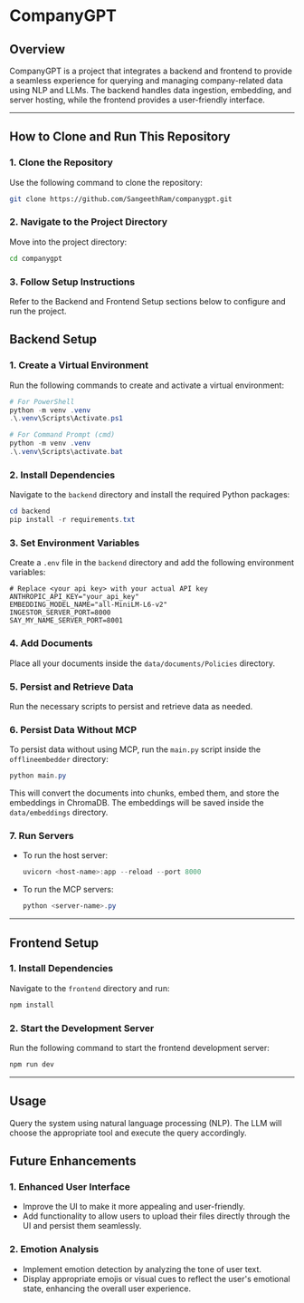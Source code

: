 # CompanyGPT

## Overview
CompanyGPT is a project that integrates a backend and frontend to provide a seamless experience for querying and managing company-related data using NLP and LLMs. The backend handles data ingestion, embedding, and server hosting, while the frontend provides a user-friendly interface.

---
## How to Clone and Run This Repository

### 1. Clone the Repository
Use the following command to clone the repository:

```bash
git clone https://github.com/SangeethRam/companygpt.git
```

### 2. Navigate to the Project Directory
Move into the project directory:

```bash
cd companygpt
```

### 3. Follow Setup Instructions
Refer to the Backend and Frontend Setup sections below to configure and run the project.

## Backend Setup
### 1. Create a Virtual Environment
Run the following commands to create and activate a virtual environment:

```powershell
# For PowerShell
python -m venv .venv
.\.venv\Scripts\Activate.ps1

# For Command Prompt (cmd)
python -m venv .venv
.\.venv\Scripts\activate.bat
```

### 2. Install Dependencies
Navigate to the `backend` directory and install the required Python packages:

```powershell
cd backend
pip install -r requirements.txt
```

### 3. Set Environment Variables
Create a `.env` file in the `backend` directory and add the following environment variables:

```
# Replace <your api key> with your actual API key
ANTHROPIC_API_KEY="your_api_key"
EMBEDDING_MODEL_NAME="all-MiniLM-L6-v2"
INGESTOR_SERVER_PORT=8000
SAY_MY_NAME_SERVER_PORT=8001
```

### 4. Add Documents
Place all your documents inside the `data/documents/Policies` directory.

### 5. Persist and Retrieve Data
Run the necessary scripts to persist and retrieve data as needed.

### 6. Persist Data Without MCP
To persist data without using MCP, run the `main.py` script inside the `offlineembedder` directory:

```powershell
python main.py
```

This will convert the documents into chunks, embed them, and store the embeddings in ChromaDB. The embeddings will be saved inside the `data/embeddings` directory.

### 7. Run Servers
- To run the host server:

  ```powershell
  uvicorn <host-name>:app --reload --port 8000
  ```

- To run the MCP servers:

  ```powershell
  python <server-name>.py
  ```

---

## Frontend Setup

### 1. Install Dependencies
Navigate to the `frontend` directory and run:

```powershell
npm install
```

### 2. Start the Development Server
Run the following command to start the frontend development server:

```powershell
npm run dev
```

---

## Usage
Query the system using natural language processing (NLP). The LLM will choose the appropriate tool and execute the query accordingly.



## Future Enhancements

### 1. Enhanced User Interface
- Improve the UI to make it more appealing and user-friendly.
- Add functionality to allow users to upload their files directly through the UI and persist them seamlessly.

### 2. Emotion Analysis
- Implement emotion detection by analyzing the tone of user text.
- Display appropriate emojis or visual cues to reflect the user's emotional state, enhancing the overall user experience.


